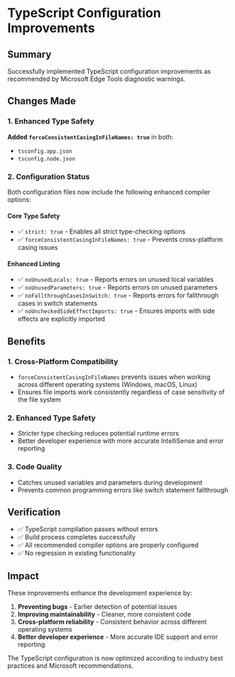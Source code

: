# TypeScript Configuration Improvements

## Summary
Successfully implemented TypeScript configuration improvements as recommended by Microsoft Edge Tools diagnostic warnings.

## Changes Made

### 1. Enhanced Type Safety
**Added `forceConsistentCasingInFileNames: true`** in both:
- `tsconfig.app.json`
- `tsconfig.node.json`

### 2. Configuration Status
Both configuration files now include the following enhanced compiler options:

#### Core Type Safety
- ✅ `strict: true` - Enables all strict type-checking options
- ✅ `forceConsistentCasingInFileNames: true` - Prevents cross-platform casing issues

#### Enhanced Linting
- ✅ `noUnusedLocals: true` - Reports errors on unused local variables
- ✅ `noUnusedParameters: true` - Reports errors on unused parameters
- ✅ `noFallthroughCasesInSwitch: true` - Reports errors for fallthrough cases in switch statements
- ✅ `noUncheckedSideEffectImports: true` - Ensures imports with side effects are explicitly imported

## Benefits

### 1. **Cross-Platform Compatibility**
- `forceConsistentCasingInFileNames` prevents issues when working across different operating systems (Windows, macOS, Linux)
- Ensures file imports work consistently regardless of case sensitivity of the file system

### 2. **Enhanced Type Safety**
- Stricter type checking reduces potential runtime errors
- Better developer experience with more accurate IntelliSense and error reporting

### 3. **Code Quality**
- Catches unused variables and parameters during development
- Prevents common programming errors like switch statement fallthrough

## Verification
- ✅ TypeScript compilation passes without errors
- ✅ Build process completes successfully
- ✅ All recommended compiler options are properly configured
- ✅ No regression in existing functionality

## Impact
These improvements enhance the development experience by:
1. **Preventing bugs** - Earlier detection of potential issues
2. **Improving maintainability** - Cleaner, more consistent code
3. **Cross-platform reliability** - Consistent behavior across different operating systems
4. **Better developer experience** - More accurate IDE support and error reporting

The TypeScript configuration is now optimized according to industry best practices and Microsoft recommendations.
